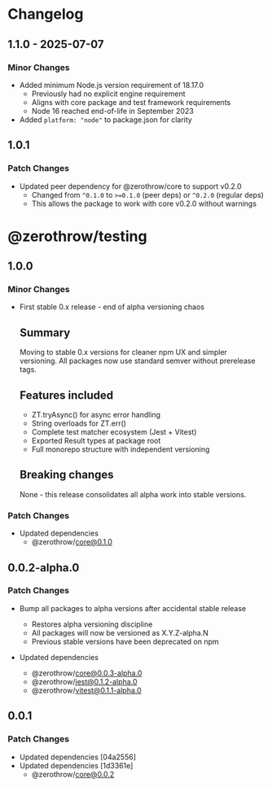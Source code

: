 # Changelog

## 1.1.0 - 2025-07-07

### Minor Changes

- Added minimum Node.js version requirement of 18.17.0
  - Previously had no explicit engine requirement
  - Aligns with core package and test framework requirements
  - Node 16 reached end-of-life in September 2023
- Added `platform: "node"` to package.json for clarity

## 1.0.1

### Patch Changes

- Updated peer dependency for @zerothrow/core to support v0.2.0
  - Changed from `^0.1.0` to `>=0.1.0` (peer deps) or `^0.2.0` (regular deps)
  - This allows the package to work with core v0.2.0 without warnings

# @zerothrow/testing

## 1.0.0

### Minor Changes

- First stable 0.x release - end of alpha versioning chaos

  ## Summary

  Moving to stable 0.x versions for cleaner npm UX and simpler versioning.
  All packages now use standard semver without prerelease tags.

  ## Features included
  - ZT.tryAsync() for async error handling
  - String overloads for ZT.err()
  - Complete test matcher ecosystem (Jest + Vitest)
  - Exported Result types at package root
  - Full monorepo structure with independent versioning

  ## Breaking changes

  None - this release consolidates all alpha work into stable versions.

### Patch Changes

- Updated dependencies
  - @zerothrow/core@0.1.0

## 0.0.2-alpha.0

### Patch Changes

- Bump all packages to alpha versions after accidental stable release
  - Restores alpha versioning discipline
  - All packages will now be versioned as X.Y.Z-alpha.N
  - Previous stable versions have been deprecated on npm

- Updated dependencies
  - @zerothrow/core@0.0.3-alpha.0
  - @zerothrow/jest@0.1.2-alpha.0
  - @zerothrow/vitest@0.1.1-alpha.0

## 0.0.1

### Patch Changes

- Updated dependencies [04a2556]
- Updated dependencies [1d3361e]
  - @zerothrow/core@0.0.2
